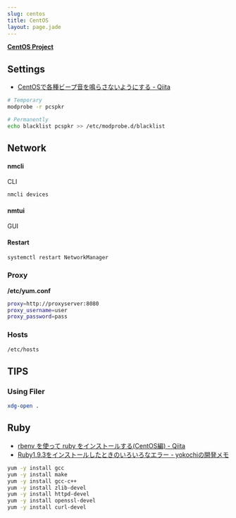 ```yaml
---
slug: centos
title: CentOS
layout: page.jade
---
```


__[CentOS Project](http://www.centos.org/)__


## Settings
- [CentOSで各種ビープ音を鳴らさないようにする - Qiita](http://qiita.com/kataring/items/f3f8dda51c671c4df2e4)

```bash
# Temporary
modprobe -r pcspkr

# Permanently
echo blacklist pcspkr >> /etc/modprobe.d/blacklist
```

## Network

#### nmcli
CLI
```bash
nmcli devices
```

#### nmtui
GUI

#### Restart
```bash
systemctl restart NetworkManager
```

### Proxy
__/etc/yum.conf__
```bash
proxy=http://proxyserver:8080
proxy_username=user
proxy_password=pass
```

### Hosts
```bash
/etc/hosts
```


## TIPS

### Using Filer
```bash
xdg-open .
```


## Ruby

- [rbenv を使って ruby をインストールする(CentOS編) - Qiita](http://qiita.com/inouet/items/478f4228dbbcd442bfe8)
- [Ruby1.9.3をインストールしたときのいろいろなエラー - yokochiの開発メモ](http://d.hatena.ne.jp/the_yokochi/20111127/1322382198)

```bash
yum -y install gcc
yum -y install make
yum -y install gcc-c++
yum -y install zlib-devel
yum -y install httpd-devel
yum -y install openssl-devel
yum -y install curl-devel
```
